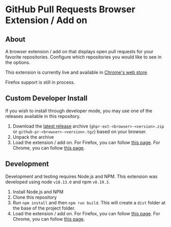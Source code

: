 # GitHub Pull Requests Browser Extension / Add on

## About

A browser extension / add on that displays open pull requests for your favorite repositories. Configure which repositories you would like to see in the options.

This extension is currently live and available in [Chrome's web store](https://chrome.google.com/webstore/detail/github-pull-requests/knfpkdjfepghlhlndeapopnijbapcjcg).

Firefox support is still in process.

## Custom Developer Install

If you wish to install through developer mode, you may use one of the releases available in this repository.

1. Download the [latest release][latest-release] archive (`ghpr-ext-<browser>-<version>.zip` or `github-pr-<browser>-<version>.tgz`) based on your browser.
2. Unpack the archive
3. Load the extension / add on. For Firefox, you can follow [this page](https://developer.mozilla.org/en-US/docs/Mozilla/Add-ons/WebExtensions/Your_first_WebExtension#installing). For Chrome, you can follow [this page](https://developer.chrome.com/docs/extensions/mv3/getstarted/development-basics/#load-unpacked).

## Development

Development and testing requires Node.js and NPM. This extension was developed using node `v18.13.0` and npm `v8.19.3`.

1. Install Node.js and NPM
2. Clone this repository
3. Run `npm install` and then `npm run build`. This will create a `dist` folder at the base of the project folder.
4. Load the extension / add on. For Firefox, you can follow [this page](https://developer.mozilla.org/en-US/docs/Mozilla/Add-ons/WebExtensions/Your_first_WebExtension#installing). For Chrome, you can follow [this page](https://developer.chrome.com/docs/extensions/mv3/getstarted/development-basics/#load-unpacked).

[latest-release]: https://github.com/syj67507/github-pr-chrome-extension/releases/latest
